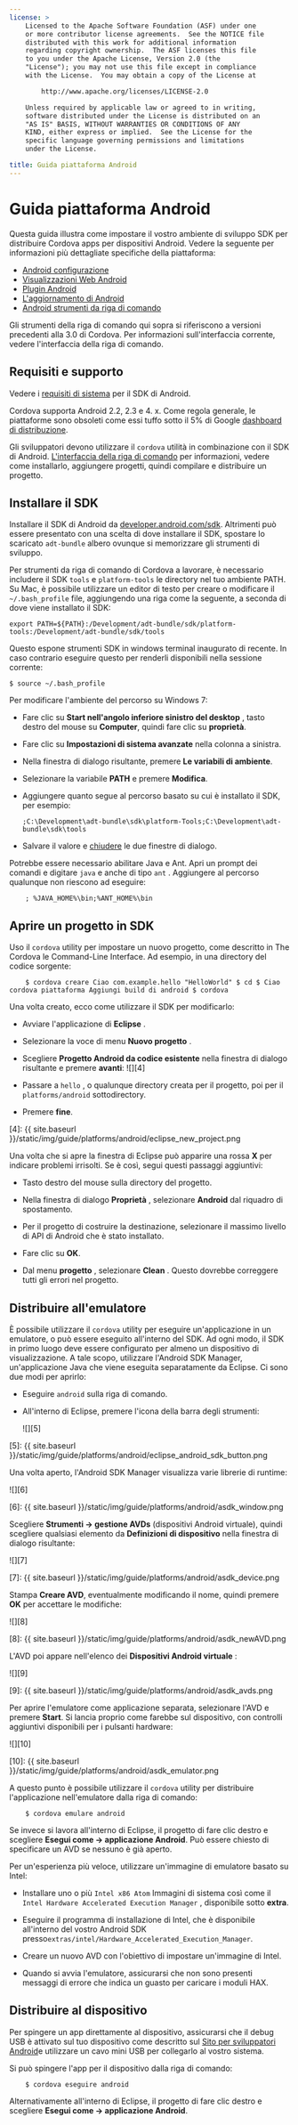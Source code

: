 ```yaml
---
license: >
    Licensed to the Apache Software Foundation (ASF) under one
    or more contributor license agreements.  See the NOTICE file
    distributed with this work for additional information
    regarding copyright ownership.  The ASF licenses this file
    to you under the Apache License, Version 2.0 (the
    "License"); you may not use this file except in compliance
    with the License.  You may obtain a copy of the License at

        http://www.apache.org/licenses/LICENSE-2.0

    Unless required by applicable law or agreed to in writing,
    software distributed under the License is distributed on an
    "AS IS" BASIS, WITHOUT WARRANTIES OR CONDITIONS OF ANY
    KIND, either express or implied.  See the License for the
    specific language governing permissions and limitations
    under the License.

title: Guida piattaforma Android
---
```


# Guida piattaforma Android

Questa guida illustra come impostare il vostro ambiente di sviluppo SDK per distribuire Cordova apps per dispositivi Android. Vedere la seguente per informazioni più dettagliate specifiche della piattaforma:

*   [Android configurazione](config.html)
*   [Visualizzazioni Web Android](webview.html)
*   [Plugin Android](plugin.html)
*   [L'aggiornamento di Android](upgrading.html)
*   [Android strumenti da riga di comando](tools.html)

Gli strumenti della riga di comando qui sopra si riferiscono a versioni precedenti alla 3.0 di Cordova. Per informazioni sull'interfaccia corrente, vedere l'interfaccia della riga di comando.

## Requisiti e supporto

Vedere i [requisiti di sistema][1] per il SDK di Android.

 [1]: http://developer.android.com/sdk/index.html

Cordova supporta Android 2.2, 2.3 e 4. x. Come regola generale, le piattaforme sono obsoleti come essi tuffo sotto il 5% di Google [dashboard di distribuzione][2].

 [2]: http://developer.android.com/about/dashboards/index.html

<!--
NOTE, doc said:
- Android 2.1 (Deprecated May 2013)
- Android 3.x (Deprecated May 2013)
-->

Gli sviluppatori devono utilizzare il `cordova` utilità in combinazione con il SDK di Android. [L'interfaccia della riga di comando](../../cli/index.html) per informazioni, vedere come installarlo, aggiungere progetti, quindi compilare e distribuire un progetto.

## Installare il SDK

Installare il SDK di Android da [developer.android.com/sdk][3]. Altrimenti può essere presentato con una scelta di dove installare il SDK, spostare lo scaricato `adt-bundle` albero ovunque si memorizzare gli strumenti di sviluppo.

 [3]: http://developer.android.com/sdk/

Per strumenti da riga di comando di Cordova a lavorare, è necessario includere il SDK `tools` e `platform-tools` le directory nel tuo ambiente PATH. Su Mac, è possibile utilizzare un editor di testo per creare o modificare il `~/.bash_profile` file, aggiungendo una riga come la seguente, a seconda di dove viene installato il SDK:

    export PATH=${PATH}:/Development/adt-bundle/sdk/platform-tools:/Development/adt-bundle/sdk/tools
    

Questo espone strumenti SDK in windows terminal inaugurato di recente. In caso contrario eseguire questo per renderli disponibili nella sessione corrente:

    $ source ~/.bash_profile
    

Per modificare l'ambiente del percorso su Windows 7:

*   Fare clic su **Start nell'angolo inferiore sinistro del desktop** , tasto destro del mouse su **Computer**, quindi fare clic su **proprietà**.

*   Fare clic su **Impostazioni di sistema avanzate** nella colonna a sinistra.

*   Nella finestra di dialogo risultante, premere **Le variabili di ambiente**.

*   Selezionare la variabile **PATH** e premere **Modifica**.

*   Aggiungere quanto segue al percorso basato su cui è installato il SDK, per esempio:
    
        ;C:\Development\adt-bundle\sdk\platform-Tools;C:\Development\adt-bundle\sdk\tools
        

*   Salvare il valore e [chiudere](../../../cordova/inappbrowser/inappbrowser.html) le due finestre di dialogo.

Potrebbe essere necessario abilitare Java e Ant. Apri un prompt dei comandi e digitare `java` e anche di tipo `ant` . Aggiungere al percorso qualunque non riescono ad eseguire:

        ; %JAVA_HOME%\bin;%ANT_HOME%\bin
    

## Aprire un progetto in SDK

Uso il `cordova` utility per impostare un nuovo progetto, come descritto in The Cordova le Command-Line Interface. Ad esempio, in una directory del codice sorgente:

        $ cordova creare Ciao com.example.hello "HelloWorld" $ cd $ Ciao cordova piattaforma Aggiungi build di android $ cordova
    

Una volta creato, ecco come utilizzare il SDK per modificarlo:

*   Avviare l'applicazione di **Eclipse** .

*   Selezionare la voce di menu **Nuovo progetto** .

*   Scegliere **Progetto Android da codice esistente** nella finestra di dialogo risultante e premere **avanti**: ![][4]

*   Passare a `hello` , o qualunque directory creata per il progetto, poi per il `platforms/android` sottodirectory.

*   Premere **fine**.

 [4]: {{ site.baseurl }}/static/img/guide/platforms/android/eclipse_new_project.png

Una volta che si apre la finestra di Eclipse può apparire una rossa **X** per indicare problemi irrisolti. Se è così, segui questi passaggi aggiuntivi:

*   Tasto destro del mouse sulla directory del progetto.

*   Nella finestra di dialogo **Proprietà** , selezionare **Android** dal riquadro di spostamento.

*   Per il progetto di costruire la destinazione, selezionare il massimo livello di API di Android che è stato installato.

*   Fare clic su **OK**.

*   Dal menu **progetto** , selezionare **Clean** . Questo dovrebbe correggere tutti gli errori nel progetto.

## Distribuire all'emulatore

È possibile utilizzare il `cordova` utility per eseguire un'applicazione in un emulatore, o può essere eseguito all'interno del SDK. Ad ogni modo, il SDK in primo luogo deve essere configurato per almeno un dispositivo di visualizzazione. A tale scopo, utilizzare l'Android SDK Manager, un'applicazione Java che viene eseguita separatamente da Eclipse. Ci sono due modi per aprirlo:

*   Eseguire `android` sulla riga di comando.

*   All'interno di Eclipse, premere l'icona della barra degli strumenti:
    
    ![][5]

 [5]: {{ site.baseurl }}/static/img/guide/platforms/android/eclipse_android_sdk_button.png

Una volta aperto, l'Android SDK Manager visualizza varie librerie di runtime:

![][6]

 [6]: {{ site.baseurl }}/static/img/guide/platforms/android/asdk_window.png

Scegliere **Strumenti → gestione AVDs** (dispositivi Android virtuale), quindi scegliere qualsiasi elemento da **Definizioni di dispositivo** nella finestra di dialogo risultante:

![][7]

 [7]: {{ site.baseurl }}/static/img/guide/platforms/android/asdk_device.png

Stampa **Creare AVD**, eventualmente modificando il nome, quindi premere **OK** per accettare le modifiche:

![][8]

 [8]: {{ site.baseurl }}/static/img/guide/platforms/android/asdk_newAVD.png

L'AVD poi appare nell'elenco dei **Dispositivi Android virtuale** :

![][9]

 [9]: {{ site.baseurl }}/static/img/guide/platforms/android/asdk_avds.png

Per aprire l'emulatore come applicazione separata, selezionare l'AVD e premere **Start**. Si lancia proprio come farebbe sul dispositivo, con controlli aggiuntivi disponibili per i pulsanti hardware:

![][10]

 [10]: {{ site.baseurl }}/static/img/guide/platforms/android/asdk_emulator.png

A questo punto è possibile utilizzare il `cordova` utility per distribuire l'applicazione nell'emulatore dalla riga di comando:

        $ cordova emulare android
    

Se invece si lavora all'interno di Eclipse, il progetto di fare clic destro e scegliere **Esegui come → applicazione Android**. Può essere chiesto di specificare un AVD se nessuno è già aperto.

Per un'esperienza più veloce, utilizzare un'immagine di emulatore basato su Intel:

*   Installare uno o più `Intel x86 Atom` Immagini di sistema così come il `Intel Hardware Accelerated Execution Manager` , disponibile sotto **extra**.

*   Eseguire il programma di installazione di Intel, che è disponibile all'interno del vostro Android SDK presso`extras/intel/Hardware_Accelerated_Execution_Manager`.

*   Creare un nuovo AVD con l'obiettivo di impostare un'immagine di Intel.

*   Quando si avvia l'emulatore, assicurarsi che non sono presenti messaggi di errore che indica un guasto per caricare i moduli HAX.

## Distribuire al dispositivo

Per spingere un app direttamente al dispositivo, assicurarsi che il debug USB è attivato sul tuo dispositivo come descritto sul [Sito per sviluppatori Android][11]e utilizzare un cavo mini USB per collegarlo al vostro sistema.

 [11]: http://developer.android.com/tools/device.html

Si può spingere l'app per il dispositivo dalla riga di comando:

        $ cordova eseguire android
    

Alternativamente all'interno di Eclipse, il progetto di fare clic destro e scegliere **Esegui come → applicazione Android**.
